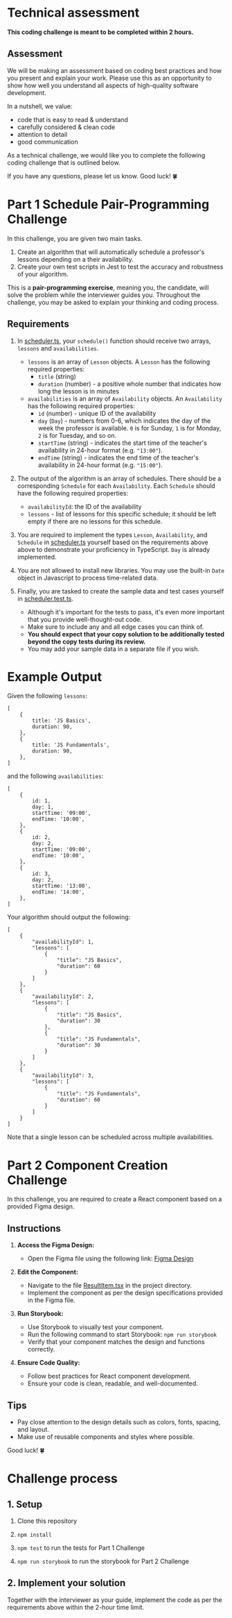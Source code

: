 # Technical assessment

**This coding challenge is meant to be completed within 2 hours.**

## Assessment

We will be making an assessment based on coding best practices and how you present and explain your work.
Please use this as an opportunity to show how well you understand all aspects of high-quality software development.

In a nutshell, we value:

-   code that is easy to read & understand
-   carefully considered & clean code
-   attention to detail
-   good communication

As a technical challenge, we would like you to complete the following coding challenge that is outlined below.

If you have any questions, please let us know. Good luck! 🍀

# Part 1 Schedule Pair-Programming Challenge

In this challenge, you are given two main tasks.

1. Create an algorithm that will automatically schedule a professor's lessons depending on a their availability.
2. Create your own test scripts in Jest to test the accuracy and robustness of your algorithm.

This is a **pair-programming exercise**, meaning you, the candidate, will solve the problem while the interviewer guides you. Throughout the challenge, you may be asked to explain your thinking and coding process.

## Requirements

1. In [scheduler.ts](scheduler.ts), your `schedule()` function should receive two arrays, `lessons` and `availabilities`.

    - `lessons` is an array of `Lesson` objects. A `Lesson` has the following required properties:
        - `title` (string)
        - `duration` (number) - a positive whole number that indicates how long the lesson is in minutes
    - `availabilities` is an array of `Availability` objects. An `Availability` has the following required properties:
        - `id` (number) - unique ID of the availability
        - `day` (`Day`) - numbers from 0-6, which indicates the day of the week the professor is available. `0` is for Sunday, `1` is for Monday, `2` is for Tuesday, and so on.
        - `startTime` (string) - indicates the start time of the teacher's availability in 24-hour format (e.g. `"13:00"`).
        - `endTime` (string) - indicates the end time of the teacher's availability in 24-hour format (e.g. `"15:00"`).

2. The output of the algorithm is an array of schedules. There should be a corresponding `Schedule` for each `Availability`. Each `Schedule` should have the following required properties:

    - `availabilityId`: the ID of the availability
    - `lessons` - list of lessons for this specific schedule; it should be left empty if there are no lessons for this schedule.

3. You are required to implement the types `Lesson`, `Availability`, and `Schedule` in [scheduler.ts](scheduler.ts) yourself based on the requirements above above to demonstrate your proficiency in TypeScript. `Day` is already implemented.

4. You are not allowed to install new libraries. You may use the built-in `Date` object in Javascript to process time-related data.

5. Finally, you are tasked to create the sample data and test cases yourself in [scheduler.test.ts](scheduler.test.ts).
    - Although it's important for the tests to pass, it's even more important that you provide well-thought-out code.
    - Make sure to include any and all edge cases you can think of.
    - **You should expect that your copy solution to be additionally tested beyond the copy tests during its review.**
    - You may add your sample data in a separate file if you wish.

# Example Output

Given the following `lessons`:

```
[
    {
        title: 'JS Basics',
        duration: 90,
    },
    {
        title: 'JS Fundamentals',
        duration: 90,
    },
]
```

and the following `availabilities`:

```
[
    {
        id: 1,
        day: 1,
        startTime: '09:00',
        endTime: '10:00',
    },
    {
        id: 2,
        day: 2,
        startTime: '09:00',
        endTime: '10:00',
    },
    {
        id: 3,
        day: 2,
        startTime: '13:00',
        endTime: '14:00',
    },
]
```

Your algorithm should output the following:

```
[
    {
        "availabilityId": 1,
        "lessons": [
            {
                "title": "JS Basics",
                "duration": 60
            }
        ]
    },
    {
        "availabilityId": 2,
        "lessons": [
            {
                "title": "JS Basics",
                "duration": 30
            },
            {
                "title": "JS Fundamentals",
                "duration": 30
            }
        ]
    },
    {
        "availabilityId": 3,
        "lessons": [
            {
                "title": "JS Fundamentals",
                "duration": 60
            }
        ]
    }
]
```

Note that a single lesson can be scheduled across multiple availabilities.

# Part 2 Component Creation Challenge

In this challenge, you are required to create a React component based on a provided Figma design.

## Instructions

1. **Access the Figma Design:**
    - Open the Figma file using the following link: [Figma Design](https://www.figma.com/design/lbTlo9XLIEli32Qy5gt7vy/Component-Assessment?m=dev&node-id=0-1&t=V03iVV0uDPa3EFdh-1)

2. **Edit the Component:**
    - Navigate to the file [ResultItem.tsx](./stories/ResultItem.tsx) in the project directory.
    - Implement the component as per the design specifications provided in the Figma file.

3. **Run Storybook:**
    - Use Storybook to visually test your component.
    - Run the following command to start Storybook:
        `npm run storybook`
    - Verify that your component matches the design and functions correctly.

4. **Ensure Code Quality:**
   - Follow best practices for React component development.
   - Ensure your code is clean, readable, and well-documented.

## Tips

- Pay close attention to the design details such as colors, fonts, spacing, and layout.
- Make use of reusable components and styles where possible.

Good luck! 🍀


# Challenge process

## 1. Setup

1. Clone this repository

2. `npm install`

3. `npm test` to run the tests for Part 1 Challenge

4. `npm run storybook` to run the storybook for Part 2 Challenge

## 2. Implement your solution

Together with the interviewer as your guide, implement the code as per the requirements above within the 2-hour time limit.
